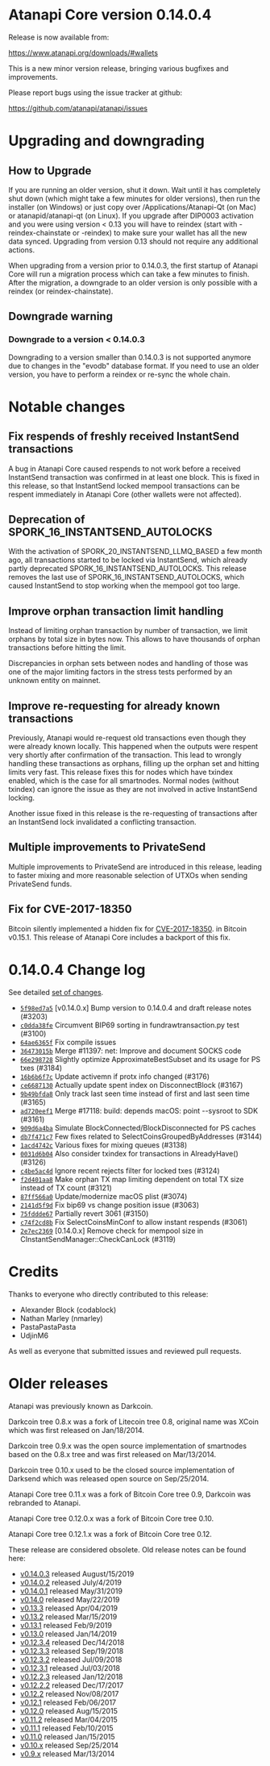 Atanapi Core version 0.14.0.4
==========================

Release is now available from:

  <https://www.atanapi.org/downloads/#wallets>

This is a new minor version release, bringing various bugfixes and improvements.

Please report bugs using the issue tracker at github:

  <https://github.com/atanapi/atanapi/issues>


Upgrading and downgrading
=========================

How to Upgrade
--------------

If you are running an older version, shut it down. Wait until it has completely
shut down (which might take a few minutes for older versions), then run the
installer (on Windows) or just copy over /Applications/Atanapi-Qt (on Mac) or
atanapid/atanapi-qt (on Linux). If you upgrade after DIP0003 activation and you were
using version < 0.13 you will have to reindex (start with -reindex-chainstate
or -reindex) to make sure your wallet has all the new data synced. Upgrading from
version 0.13 should not require any additional actions.

When upgrading from a version prior to 0.14.0.3, the
first startup of Atanapi Core will run a migration process which can take a few minutes
to finish. After the migration, a downgrade to an older version is only possible with
a reindex (or reindex-chainstate).

Downgrade warning
-----------------

### Downgrade to a version < 0.14.0.3

Downgrading to a version smaller than 0.14.0.3 is not supported anymore due to changes
in the "evodb" database format. If you need to use an older version, you have to perform
a reindex or re-sync the whole chain.

Notable changes
===============

Fix respends of freshly received InstantSend transactions
---------------------------------------------------------

A bug in Atanapi Core caused respends to not work before a received InstantSend transaction was confirmed in at least
one block. This is fixed in this release, so that InstantSend locked mempool transactions can be
respent immediately in Atanapi Core (other wallets were not affected).

Deprecation of SPORK_16_INSTANTSEND_AUTOLOCKS
---------------------------------------------

With the activation of SPORK_20_INSTANTSEND_LLMQ_BASED a few month ago, all transactions started to be locked via
InstantSend, which already partly deprecated SPORK_16_INSTANTSEND_AUTOLOCKS. This release removes the last use
of SPORK_16_INSTANTSEND_AUTOLOCKS, which caused InstantSend to stop working when the mempool got too large.

Improve orphan transaction limit handling
-----------------------------------------

Instead of limiting orphan transaction by number of transaction, we limit orphans by total size in bytes
now. This allows to have thousands of orphan transactions before hitting the limit.

Discrepancies in orphan sets between nodes and handling of those was one of the major limiting factors in
the stress tests performed by an unknown entity on mainnet.

Improve re-requesting for already known transactions
----------------------------------------------------

Previously, Atanapi would re-request old transactions even though they were already known locally. This
happened when the outputs were respent very shortly after confirmation of the transaction. This lead to
wrongly handling these transactions as orphans, filling up the orphan set and hitting limits very fast.
This release fixes this for nodes which have txindex enabled, which is the case for all smartnodes. Normal
nodes (without txindex) can ignore the issue as they are not involved in active InstantSend locking.

Another issue fixed in this release is the re-requesting of transactions after an InstantSend lock invalidated
a conflicting transaction.

Multiple improvements to PrivateSend
------------------------------------

Multiple improvements to PrivateSend are introduced in this release, leading to faster mixing and more
reasonable selection of UTXOs when sending PrivateSend funds.

Fix for CVE-2017-18350
----------------------

Bitcoin silently implemented a hidden fix for [CVE-2017-18350](https://lists.linuxfoundation.org/pipermail/bitcoin-dev/2019-November/017453.html).
in Bitcoin v0.15.1. This release of Atanapi Core includes a backport of this fix.


0.14.0.4 Change log
===================

See detailed [set of changes](https://github.com/atanapi/atanapi/compare/v0.14.0.3...atanapi:v0.14.0.4).

- [`5f98ed7a5`](https://github.com/atanapi/atanapi/commit/5f98ed7a5) [v0.14.0.x] Bump version to 0.14.0.4 and draft release notes (#3203)
- [`c0dda38fe`](https://github.com/atanapi/atanapi/commit/c0dda38fe) Circumvent BIP69 sorting in fundrawtransaction.py test (#3100)
- [`64ae6365f`](https://github.com/atanapi/atanapi/commit/64ae6365f) Fix compile issues
- [`36473015b`](https://github.com/atanapi/atanapi/commit/36473015b) Merge #11397: net: Improve and document SOCKS code
- [`66e298728`](https://github.com/atanapi/atanapi/commit/66e298728) Slightly optimize ApproximateBestSubset and its usage for PS txes (#3184)
- [`16b6b6f7c`](https://github.com/atanapi/atanapi/commit/16b6b6f7c) Update activemn if protx info changed (#3176)
- [`ce6687130`](https://github.com/atanapi/atanapi/commit/ce6687130) Actually update spent index on DisconnectBlock (#3167)
- [`9b49bfda8`](https://github.com/atanapi/atanapi/commit/9b49bfda8) Only track last seen time instead of first and last seen time (#3165)
- [`ad720eef1`](https://github.com/atanapi/atanapi/commit/ad720eef1) Merge #17118: build: depends macOS: point --sysroot to SDK (#3161)
- [`909d6a4ba`](https://github.com/atanapi/atanapi/commit/909d6a4ba) Simulate BlockConnected/BlockDisconnected for PS caches
- [`db7f471c7`](https://github.com/atanapi/atanapi/commit/db7f471c7) Few fixes related to SelectCoinsGroupedByAddresses (#3144)
- [`1acd4742c`](https://github.com/atanapi/atanapi/commit/1acd4742c) Various fixes for mixing queues (#3138)
- [`0031d6b04`](https://github.com/atanapi/atanapi/commit/0031d6b04) Also consider txindex for transactions in AlreadyHave() (#3126)
- [`c4be5ac4d`](https://github.com/atanapi/atanapi/commit/c4be5ac4d) Ignore recent rejects filter for locked txes (#3124)
- [`f2d401aa8`](https://github.com/atanapi/atanapi/commit/f2d401aa8) Make orphan TX map limiting dependent on total TX size instead of TX count (#3121)
- [`87ff566a0`](https://github.com/atanapi/atanapi/commit/87ff566a0) Update/modernize macOS plist (#3074)
- [`2141d5f9d`](https://github.com/atanapi/atanapi/commit/2141d5f9d) Fix bip69 vs change position issue (#3063)
- [`75fddde67`](https://github.com/atanapi/atanapi/commit/75fddde67) Partially revert 3061 (#3150)
- [`c74f2cd8b`](https://github.com/atanapi/atanapi/commit/c74f2cd8b) Fix SelectCoinsMinConf to allow instant respends (#3061)
- [`2e7ec2369`](https://github.com/atanapi/atanapi/commit/2e7ec2369) [0.14.0.x] Remove check for mempool size in CInstantSendManager::CheckCanLock (#3119)

Credits
=======

Thanks to everyone who directly contributed to this release:

- Alexander Block (codablock)
- Nathan Marley (nmarley)
- PastaPastaPasta
- UdjinM6

As well as everyone that submitted issues and reviewed pull requests.

Older releases
==============

Atanapi was previously known as Darkcoin.

Darkcoin tree 0.8.x was a fork of Litecoin tree 0.8, original name was XCoin
which was first released on Jan/18/2014.

Darkcoin tree 0.9.x was the open source implementation of smartnodes based on
the 0.8.x tree and was first released on Mar/13/2014.

Darkcoin tree 0.10.x used to be the closed source implementation of Darksend
which was released open source on Sep/25/2014.

Atanapi Core tree 0.11.x was a fork of Bitcoin Core tree 0.9,
Darkcoin was rebranded to Atanapi.

Atanapi Core tree 0.12.0.x was a fork of Bitcoin Core tree 0.10.

Atanapi Core tree 0.12.1.x was a fork of Bitcoin Core tree 0.12.

These release are considered obsolete. Old release notes can be found here:

- [v0.14.0.3](https://github.com/atanapi/atanapi/blob/master/doc/release-notes/atanapi/release-notes-0.14.0.3.md) released August/15/2019
- [v0.14.0.2](https://github.com/atanapi/atanapi/blob/master/doc/release-notes/atanapi/release-notes-0.14.0.2.md) released July/4/2019
- [v0.14.0.1](https://github.com/atanapi/atanapi/blob/master/doc/release-notes/atanapi/release-notes-0.14.0.1.md) released May/31/2019
- [v0.14.0](https://github.com/atanapi/atanapi/blob/master/doc/release-notes/atanapi/release-notes-0.14.0.md) released May/22/2019
- [v0.13.3](https://github.com/atanapi/atanapi/blob/master/doc/release-notes/atanapi/release-notes-0.13.3.md) released Apr/04/2019
- [v0.13.2](https://github.com/atanapi/atanapi/blob/master/doc/release-notes/atanapi/release-notes-0.13.2.md) released Mar/15/2019
- [v0.13.1](https://github.com/atanapi/atanapi/blob/master/doc/release-notes/atanapi/release-notes-0.13.1.md) released Feb/9/2019
- [v0.13.0](https://github.com/atanapi/atanapi/blob/master/doc/release-notes/atanapi/release-notes-0.13.0.md) released Jan/14/2019
- [v0.12.3.4](https://github.com/atanapi/atanapi/blob/master/doc/release-notes/atanapi/release-notes-0.12.3.4.md) released Dec/14/2018
- [v0.12.3.3](https://github.com/atanapi/atanapi/blob/master/doc/release-notes/atanapi/release-notes-0.12.3.3.md) released Sep/19/2018
- [v0.12.3.2](https://github.com/atanapi/atanapi/blob/master/doc/release-notes/atanapi/release-notes-0.12.3.2.md) released Jul/09/2018
- [v0.12.3.1](https://github.com/atanapi/atanapi/blob/master/doc/release-notes/atanapi/release-notes-0.12.3.1.md) released Jul/03/2018
- [v0.12.2.3](https://github.com/atanapi/atanapi/blob/master/doc/release-notes/atanapi/release-notes-0.12.2.3.md) released Jan/12/2018
- [v0.12.2.2](https://github.com/atanapi/atanapi/blob/master/doc/release-notes/atanapi/release-notes-0.12.2.2.md) released Dec/17/2017
- [v0.12.2](https://github.com/atanapi/atanapi/blob/master/doc/release-notes/atanapi/release-notes-0.12.2.md) released Nov/08/2017
- [v0.12.1](https://github.com/atanapi/atanapi/blob/master/doc/release-notes/atanapi/release-notes-0.12.1.md) released Feb/06/2017
- [v0.12.0](https://github.com/atanapi/atanapi/blob/master/doc/release-notes/atanapi/release-notes-0.12.0.md) released Aug/15/2015
- [v0.11.2](https://github.com/atanapi/atanapi/blob/master/doc/release-notes/atanapi/release-notes-0.11.2.md) released Mar/04/2015
- [v0.11.1](https://github.com/atanapi/atanapi/blob/master/doc/release-notes/atanapi/release-notes-0.11.1.md) released Feb/10/2015
- [v0.11.0](https://github.com/atanapi/atanapi/blob/master/doc/release-notes/atanapi/release-notes-0.11.0.md) released Jan/15/2015
- [v0.10.x](https://github.com/atanapi/atanapi/blob/master/doc/release-notes/atanapi/release-notes-0.10.0.md) released Sep/25/2014
- [v0.9.x](https://github.com/atanapi/atanapi/blob/master/doc/release-notes/atanapi/release-notes-0.9.0.md) released Mar/13/2014

